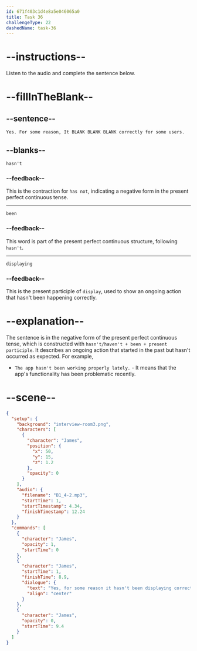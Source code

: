 ```yaml
---
id: 671f403c1d4e8a5e046065a0
title: Task 36
challengeType: 22
dashedName: task-36
---
```


<!-- (Audio) James: Yes. For some reason, It hasn't been displaying correctly for some users.  -->

# --instructions--

Listen to the audio and complete the sentence below.

# --fillInTheBlank--

## --sentence--

`Yes. For some reason, It BLANK BLANK BLANK correctly for some users.`

## --blanks--

`hasn't`

### --feedback--

This is the contraction for `has not`, indicating a negative form in the present perfect continuous tense.

---

`been`

### --feedback--

This word is part of the present perfect continuous structure, following `hasn't`.

---

`displaying`

### --feedback--

This is the present participle of `display`, used to show an ongoing action that hasn't been happening correctly.

# --explanation--

The sentence is in the negative form of the present perfect continuous tense, which is constructed with `hasn't/haven't + been + present participle`. It describes an ongoing action that started in the past but hasn't occurred as expected. For example,

- `The app hasn't been working properly lately.` - It means that the app's functionality has been problematic recently.

# --scene--

```json
{
  "setup": {
    "background": "interview-room3.png",
    "characters": [
      {
        "character": "James",
        "position": {
          "x": 50,
          "y": 15,
          "z": 1.2
        },
        "opacity": 0
      }
    ],
    "audio": {
      "filename": "B1_4-2.mp3",
      "startTime": 1,
      "startTimestamp": 4.34,
      "finishTimestamp": 12.24
    }
  },
  "commands": [
    {
      "character": "James",
      "opacity": 1,
      "startTime": 0
    },
    {
      "character": "James",
      "startTime": 1,
      "finishTime": 8.9,
      "dialogue": {
        "text": "Yes, for some reason it hasn't been displaying correctly for some users. The captions are misaligned and out of sync, which isn't good for accessibility.",
        "align": "center"
      }
    },
    {
      "character": "James",
      "opacity": 0,
      "startTime": 9.4
    }
  ]
}
```
